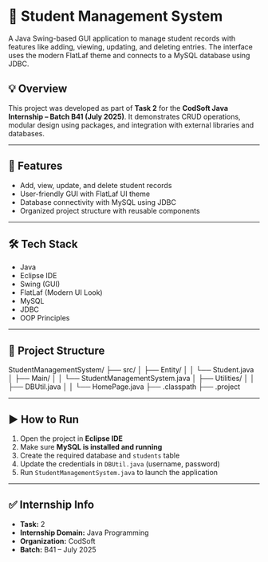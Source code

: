 # 🏫 Student Management System

A Java Swing-based GUI application to manage student records with features like adding, viewing, updating, and deleting entries. The interface uses the modern FlatLaf theme and connects to a MySQL database using JDBC.

## 💡 Overview

This project was developed as part of **Task 2** for the **CodSoft Java Internship – Batch B41 (July 2025)**. It demonstrates CRUD operations, modular design using packages, and integration with external libraries and databases.

---

## 🚀 Features

- Add, view, update, and delete student records
- User-friendly GUI with FlatLaf UI theme
- Database connectivity with MySQL using JDBC
- Organized project structure with reusable components

---

## 🛠️ Tech Stack

- Java  
- Eclipse IDE  
- Swing (GUI)  
- FlatLaf (Modern UI Look)  
- MySQL  
- JDBC  
- OOP Principles

---

## 📁 Project Structure

StudentManagementSystem/
├── src/
│ ├── Entity/
│ │ └── Student.java
│ ├── Main/
│ │ └── StudentManagementSystem.java
│ ├── Utilities/
│ │ ├── DBUtil.java
│ │ └── HomePage.java
├── .classpath
├── .project

---

## ▶️ How to Run

1. Open the project in **Eclipse IDE**  
2. Make sure **MySQL is installed and running**  
3. Create the required database and `students` table  
4. Update the credentials in `DBUtil.java` (username, password)  
5. Run `StudentManagementSystem.java` to launch the application

---

## ✅ Internship Info

- **Task:** 2  
- **Internship Domain:** Java Programming  
- **Organization:** CodSoft  
- **Batch:** B41 – July 2025  
